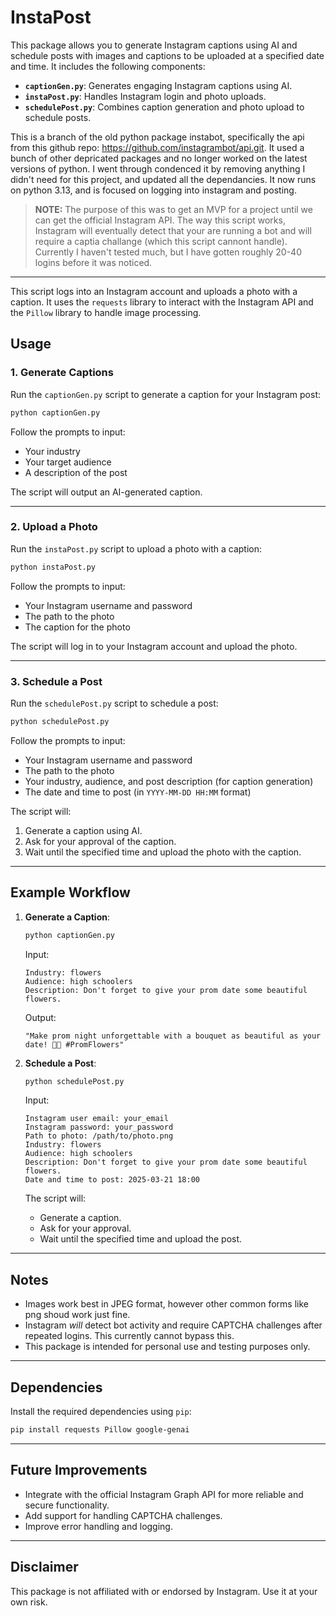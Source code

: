 # InstaPost

This package allows you to generate Instagram captions using AI and schedule posts with images and captions to be uploaded at a specified date and time. It includes the following components:

- **`captionGen.py`**: Generates engaging Instagram captions using AI.
- **`instaPost.py`**: Handles Instagram login and photo uploads.
- **`schedulePost.py`**: Combines caption generation and photo upload to schedule posts.

This is a branch of the old python package instabot, specifically the api from this github repo: https://github.com/instagrambot/api.git. 
It used a bunch of other depricated packages and no longer worked on the latest versions of python. I went through condenced it by removing anything I didn't
need for this project, and updated all the dependancies. It now runs on python 3.13, and is focused on logging into instagram and posting.

> **NOTE:** The purpose of this was to get an MVP for a project until we can get the official Instagram API. The way this script works, Instagram will
> eventually detect that your are running a bot and will require a captia challange (which this script cannont handle). Currently I haven't tested much,
> but I have gotten roughly 20-40 logins before it was noticed.

---

This script logs into an Instagram account and uploads a photo with a caption. It uses the `requests` library to interact with the Instagram API and the `Pillow` library to handle image processing.

## Usage

### 1. **Generate Captions**
Run the `captionGen.py` script to generate a caption for your Instagram post:
```bash
python captionGen.py
```
Follow the prompts to input:
- Your industry
- Your target audience
- A description of the post

The script will output an AI-generated caption.

---

### 2. **Upload a Photo**
Run the `instaPost.py` script to upload a photo with a caption:
```bash
python instaPost.py
```
Follow the prompts to input:
- Your Instagram username and password
- The path to the photo
- The caption for the photo

The script will log in to your Instagram account and upload the photo.

---

### 3. **Schedule a Post**
Run the `schedulePost.py` script to schedule a post:
```bash
python schedulePost.py
```
Follow the prompts to input:
- Your Instagram username and password
- The path to the photo
- Your industry, audience, and post description (for caption generation)
- The date and time to post (in `YYYY-MM-DD HH:MM` format)

The script will:
1. Generate a caption using AI.
2. Ask for your approval of the caption.
3. Wait until the specified time and upload the photo with the caption.

---


## Example Workflow

1. **Generate a Caption**:
   ```bash
   python captionGen.py
   ```
   Input:
   ```
   Industry: flowers
   Audience: high schoolers
   Description: Don't forget to give your prom date some beautiful flowers.
   ```
   Output:
   ```
   "Make prom night unforgettable with a bouquet as beautiful as your date! 🌸💃 #PromFlowers"
   ```

2. **Schedule a Post**:
   ```bash
   python schedulePost.py
   ```
   Input:
   ```
   Instagram user email: your_email
   Instagram password: your_password
   Path to photo: /path/to/photo.png 
   Industry: flowers
   Audience: high schoolers
   Description: Don't forget to give your prom date some beautiful flowers.
   Date and time to post: 2025-03-21 18:00
   ```

   The script will:
   - Generate a caption.
   - Ask for your approval.
   - Wait until the specified time and upload the post.

---

## Notes

- Images work best in JPEG format, however other common forms like png shoud work just fine.
- Instagram *will* detect bot activity and require CAPTCHA challenges after repeated logins. This currently cannot bypass this.
- This package is intended for personal use and testing purposes only.

---

## Dependencies

Install the required dependencies using `pip`:
```bash
pip install requests Pillow google-genai
```

---


## Future Improvements

- Integrate with the official Instagram Graph API for more reliable and secure functionality.
- Add support for handling CAPTCHA challenges.
- Improve error handling and logging.

---

## Disclaimer

This package is not affiliated with or endorsed by Instagram. Use it at your own risk.